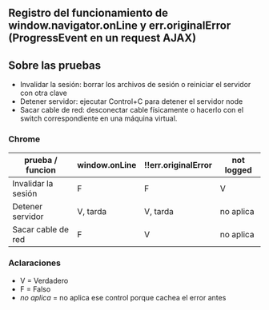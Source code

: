 ## Registro del funcionamiento de window.navigator.onLine y err.originalError (ProgressEvent en un request AJAX)

## Sobre las pruebas
- Invalidar la sesión: borrar los archivos de sesión o reiniciar el servidor con otra clave
- Detener servidor: ejecutar Control+C para detener el servidor node
- Sacar cable de red: desconectar cable físicamente o hacerlo con el switch correspondiente en una máquina virtual.

### Chrome

prueba / funcion | window.onLine | !!err.originalError | not logged
------------------------|-----------------------|--------------------------|-----------
Invalidar la sesión  | F | F                 | V
Detener servidor | V, tarda | V, tarda   | no aplica
Sacar cable de red | F           | V                 | no aplica

### Aclaraciones
- V = Verdadero
- F = Falso
- *no aplica* = no aplica ese control porque cachea el error antes

